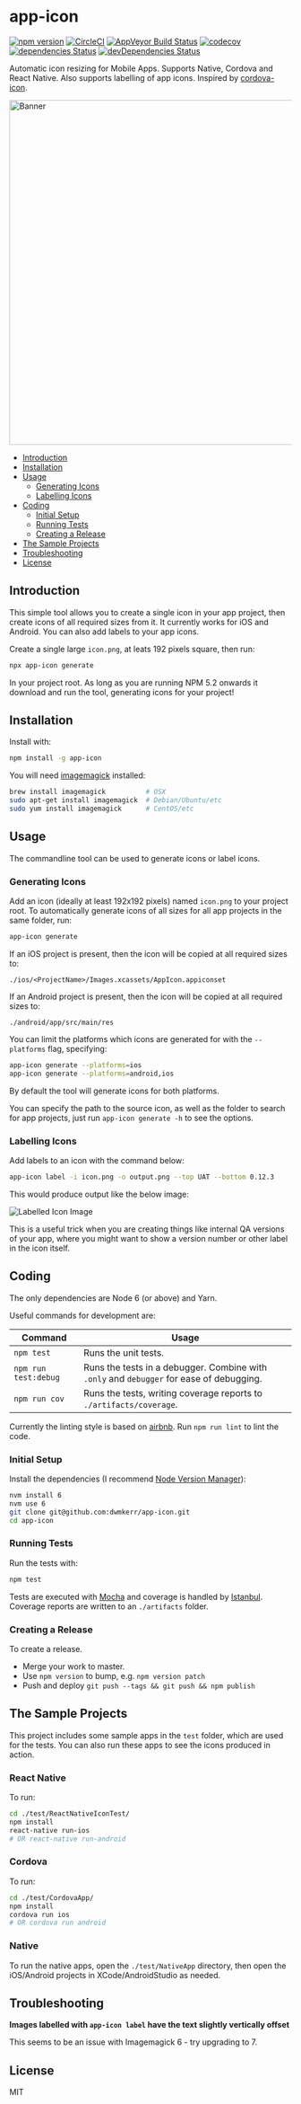 # app-icon
[![npm version](https://badge.fury.io/js/app-icon.svg)](https://badge.fury.io/js/app-icon) [![CircleCI](https://circleci.com/gh/dwmkerr/app-icon.svg?style=shield)](https://circleci.com/gh/dwmkerr/app-icon) [![AppVeyor Build Status](https://ci.appveyor.com/api/projects/status/3e334rknhjbpx555?svg=true)](https://ci.appveyor.com/project/dwmkerr/app-icon) [![codecov](https://codecov.io/gh/dwmkerr/app-icon/branch/master/graph/badge.svg)](https://codecov.io/gh/dwmkerr/app-icon) [![dependencies Status](https://david-dm.org/dwmkerr/app-icon/status.svg)](https://david-dm.org/dwmkerr/app-icon) [![devDependencies Status](https://david-dm.org/dwmkerr/app-icon/dev-status.svg)](https://david-dm.org/dwmkerr/app-icon?type=dev)

Automatic icon resizing for Mobile Apps. Supports Native, Cordova and React Native. Also supports labelling of app icons. Inspired by [cordova-icon](https://github.com/AlexDisler/cordova-icon).

<img src="./assets/banner.png" width="614" alt="Banner">

- [Introduction](#introduction)
- [Installation](#installation)
- [Usage](#usage)
	- [Generating Icons](#generating-icons)
	- [Labelling Icons](#labelling-icons)
- [Coding](#coding)
	- [Initial Setup](#initial-setup)
	- [Running Tests](#running-tests)
	- [Creating a Release](#creating-a-release)
- [The Sample Projects](#the-sample-projects)
- [Troubleshooting](#troubleshooting)
- [License](#license)

## Introduction

This simple tool allows you to create a single icon in your app project, then create icons of all required sizes from it. It currently works for iOS and Android. You can also add labels to your app icons.

Create a single large `icon.png`, at leats 192 pixels square, then run:

```bash
npx app-icon generate
```

In your project root. As long as you are running NPM 5.2 onwards it download and run the tool, generating icons for your project!

## Installation

Install with:

```bash
npm install -g app-icon
```

You will need [imagemagick](http://www.imagemagick.org/) installed:

```bash
brew install imagemagick          # OSX
sudo apt-get install imagemagick  # Debian/Ubuntu/etc
sudo yum install imagemagick      # CentOS/etc
```

## Usage

The commandline tool can be used to generate icons or label icons.

### Generating Icons

Add an icon (ideally at least 192x192 pixels) named `icon.png` to your project root. To automatically generate icons of all sizes for all app projects in the same folder, run:

```bash
app-icon generate
```

If an iOS project is present, then the icon will be copied at all required sizes to:

```
./ios/<ProjectName>/Images.xcassets/AppIcon.appiconset
```

If an Android project is present, then the icon will be copied at all required sizes to:

```
./android/app/src/main/res
```

You can limit the platforms which icons are generated for with the `--platforms` flag, specifying:

```bash
app-icon generate --platforms=ios
app-icon generate --platforms=android,ios
```

By default the tool will generate icons for both platforms.

You can specify the path to the source icon, as well as the folder to search for app projects, just run `app-icon generate -h` to see the options.

### Labelling Icons

Add labels to an icon with the command below:

```bash
app-icon label -i icon.png -o output.png --top UAT --bottom 0.12.3
```

This would produce output like the below image:

![Labelled Icon Image](./assets/label.png)

This is a useful trick when you are creating things like internal QA versions of your app, where you might want to show a version number or other label in the icon itself.

## Coding

The only dependencies are Node 6 (or above) and Yarn.

Useful commands for development are:

| Command | Usage |
|---------|-------|
| `npm test` | Runs the unit tests. |
| `npm run test:debug` | Runs the tests in a debugger. Combine with `.only` and `debugger` for ease of debugging. |
| `npm run cov` | Runs the tests, writing coverage reports to `./artifacts/coverage`. |

Currently the linting style is based on [airbnb](https://github.com/airbnb/javascript/tree/master/packages/eslint-config-airbnb). Run `npm run lint` to lint the code.

### Initial Setup

Install the dependencies (I recommend [Node Version Manager](https://github.com/creationix/nvm)):

```bash
nvm install 6
nvm use 6
git clone git@github.com:dwmkerr/app-icon.git
cd app-icon
```

### Running Tests

Run the tests with:

```bash
npm test
```

Tests are executed with [Mocha](https://mochajs.org/) and coverage is handled by [Istanbul](https://github.com/gotwarlost/istanbul). Coverage reports are written to an `./artifacts` folder.

### Creating a Release

To create a release.

- Merge your work to master.
- Use `npm version` to bump, e.g. `npm version patch`
- Push and deploy `git push --tags && git push && npm publish`

## The Sample Projects

This project includes some sample apps in the `test` folder, which are used for the tests. You can also run these apps to see the icons produced in action.

### React Native

To run:

```bash
cd ./test/ReactNativeIconTest/
npm install
react-native run-ios
# OR react-native run-android
```

### Cordova

To run:

```bash
cd ./test/CordovaApp/
npm install
cordova run ios
# OR cordova run android
```

### Native

To run the native apps, open the `./test/NativeApp` directory, then open the iOS/Android projects in XCode/AndroidStudio as needed.

## Troubleshooting

**Images labelled with `app-icon label` have the text slightly vertically offset**

This seems to be an issue with Imagemagick 6 - try upgrading to 7.

## License

MIT
